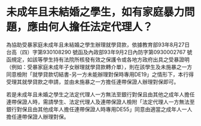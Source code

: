 # 未成年且未結婚之學生，如有家庭暴力問題，應由何人擔任法定代理人？

為協助受暴家庭未成年且未結婚之學生辦理就學貸款，依據教育部93年8月27日台高（四）字第930108290 號函及內政部93年9月2日內防字第0930002767 號函規定，如該等學生持有法院所核發有效之保護令或各地方政府出具之受暴證明（例如：受暴家庭未成年子女辦理就學貸款轉介單），則在該學生及未施暴之一方同意檢附「就學貸款切結書-另一方未能辦理對保時專用DE19」之情形下，本行得受理其就學貸款之申請，並由未施暴之一方擔任連帶保證人辦理對保即可。

若是未成年且未婚之學生之法定代理人一方無法至銀行對保且由其他之成年人擔任連帶保證人時，需請學生、法定代理人及連帶保證人檢附「法定代理人一方無法至銀行對保且由其他成年人擔任連帶保證人時專用DE55」同意由適當之成年人一人擔任連帶保證人辦理對保。
